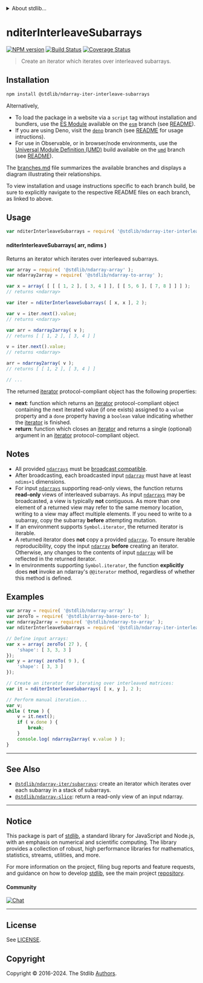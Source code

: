 <!--

@license Apache-2.0

Copyright (c) 2024 The Stdlib Authors.

Licensed under the Apache License, Version 2.0 (the "License");
you may not use this file except in compliance with the License.
You may obtain a copy of the License at

   http://www.apache.org/licenses/LICENSE-2.0

Unless required by applicable law or agreed to in writing, software
distributed under the License is distributed on an "AS IS" BASIS,
WITHOUT WARRANTIES OR CONDITIONS OF ANY KIND, either express or implied.
See the License for the specific language governing permissions and
limitations under the License.

-->


<details>
  <summary>
    About stdlib...
  </summary>
  <p>We believe in a future in which the web is a preferred environment for numerical computation. To help realize this future, we've built stdlib. stdlib is a standard library, with an emphasis on numerical and scientific computation, written in JavaScript (and C) for execution in browsers and in Node.js.</p>
  <p>The library is fully decomposable, being architected in such a way that you can swap out and mix and match APIs and functionality to cater to your exact preferences and use cases.</p>
  <p>When you use stdlib, you can be absolutely certain that you are using the most thorough, rigorous, well-written, studied, documented, tested, measured, and high-quality code out there.</p>
  <p>To join us in bringing numerical computing to the web, get started by checking us out on <a href="https://github.com/stdlib-js/stdlib">GitHub</a>, and please consider <a href="https://opencollective.com/stdlib">financially supporting stdlib</a>. We greatly appreciate your continued support!</p>
</details>

# nditerInterleaveSubarrays

[![NPM version][npm-image]][npm-url] [![Build Status][test-image]][test-url] [![Coverage Status][coverage-image]][coverage-url] <!-- [![dependencies][dependencies-image]][dependencies-url] -->

> Create an iterator which iterates over interleaved subarrays.

<!-- Section to include introductory text. Make sure to keep an empty line after the intro `section` element and another before the `/section` close. -->

<section class="intro">

</section>

<!-- /.intro -->

<!-- Package usage documentation. -->

<section class="installation">

## Installation

```bash
npm install @stdlib/ndarray-iter-interleave-subarrays
```

Alternatively,

-   To load the package in a website via a `script` tag without installation and bundlers, use the [ES Module][es-module] available on the [`esm`][esm-url] branch (see [README][esm-readme]).
-   If you are using Deno, visit the [`deno`][deno-url] branch (see [README][deno-readme] for usage intructions).
-   For use in Observable, or in browser/node environments, use the [Universal Module Definition (UMD)][umd] build available on the [`umd`][umd-url] branch (see [README][umd-readme]).

The [branches.md][branches-url] file summarizes the available branches and displays a diagram illustrating their relationships.

To view installation and usage instructions specific to each branch build, be sure to explicitly navigate to the respective README files on each branch, as linked to above.

</section>

<section class="usage">

## Usage

```javascript
var nditerInterleaveSubarrays = require( '@stdlib/ndarray-iter-interleave-subarrays' );
```

#### nditerInterleaveSubarrays( arr, ndims )

Returns an iterator which iterates over interleaved subarrays.

```javascript
var array = require( '@stdlib/ndarray-array' );
var ndarray2array = require( '@stdlib/ndarray-to-array' );

var x = array( [ [ [ 1, 2 ], [ 3, 4 ] ], [ [ 5, 6 ], [ 7, 8 ] ] ] );
// returns <ndarray>

var iter = nditerInterleaveSubarrays( [ x, x ], 2 );

var v = iter.next().value;
// returns <ndarray>

var arr = ndarray2array( v );
// returns [ [ 1, 2 ], [ 3, 4 ] ]

v = iter.next().value;
// returns <ndarray>

arr = ndarray2array( v );
// returns [ [ 1, 2 ], [ 3, 4 ] ]

// ...
```

The returned [iterator][mdn-iterator-protocol] protocol-compliant object has the following properties:

-   **next**: function which returns an [iterator][mdn-iterator-protocol] protocol-compliant object containing the next iterated value (if one exists) assigned to a `value` property and a `done` property having a `boolean` value indicating whether the [iterator][mdn-iterator-protocol] is finished.
-   **return**: function which closes an [iterator][mdn-iterator-protocol] and returns a single (optional) argument in an [iterator][mdn-iterator-protocol] protocol-compliant object.

</section>

<!-- /.usage -->

<!-- Package usage notes. Make sure to keep an empty line after the `section` element and another before the `/section` close. -->

<section class="notes">

## Notes

-   All provided [`ndarrays`][@stdlib/ndarray/ctor] must be [broadcast compatible][@stdlib/ndarray/base/broadcast-shapes].
-   After broadcasting, each broadcasted input [`ndarray`][@stdlib/ndarray/ctor] must have at least `ndims+1` dimensions.
-   For input [`ndarrays`][@stdlib/ndarray/ctor] supporting read-only views, the function returns **read-only** views of interleaved subarrays. As input [`ndarrays`][@stdlib/ndarray/ctor] may be broadcasted, a view is typically **not** contiguous. As more than one element of a returned view may refer to the same memory location, writing to a view may affect multiple elements. If you need to write to a subarray, copy the subarray **before** attempting mutation.
-   If an environment supports `Symbol.iterator`, the returned iterator is iterable.
-   A returned iterator does **not** copy a provided [`ndarray`][@stdlib/ndarray/ctor]. To ensure iterable reproducibility, copy the input [`ndarray`][@stdlib/ndarray/ctor] **before** creating an iterator. Otherwise, any changes to the contents of input [`ndarray`][@stdlib/ndarray/ctor] will be reflected in the returned iterator.
-   In environments supporting `Symbol.iterator`, the function **explicitly** does **not** invoke an ndarray's `@@iterator` method, regardless of whether this method is defined.

</section>

<!-- /.notes -->

<!-- Package usage examples. -->

<section class="examples">

## Examples

<!-- eslint no-undef: "error" -->

```javascript
var array = require( '@stdlib/ndarray-array' );
var zeroTo = require( '@stdlib/array-base-zero-to' );
var ndarray2array = require( '@stdlib/ndarray-to-array' );
var nditerInterleaveSubarrays = require( '@stdlib/ndarray-iter-interleave-subarrays' );

// Define input arrays:
var x = array( zeroTo( 27 ), {
    'shape': [ 3, 3, 3 ]
});
var y = array( zeroTo( 9 ), {
    'shape': [ 3, 3 ]
});

// Create an iterator for iterating over interleaved matrices:
var it = nditerInterleaveSubarrays( [ x, y ], 2 );

// Perform manual iteration...
var v;
while ( true ) {
    v = it.next();
    if ( v.done ) {
        break;
    }
    console.log( ndarray2array( v.value ) );
}
```

</section>

<!-- /.examples -->

<!-- Section to include cited references. If references are included, add a horizontal rule *before* the section. Make sure to keep an empty line after the `section` element and another before the `/section` close. -->

<section class="references">

</section>

<!-- /.references -->

<!-- Section for related `stdlib` packages. Do not manually edit this section, as it is automatically populated. -->

<section class="related">

* * *

## See Also

-   <span class="package-name">[`@stdlib/ndarray-iter/subarrays`][@stdlib/ndarray/iter/subarrays]</span><span class="delimiter">: </span><span class="description">create an iterator which iterates over each subarray in a stack of subarrays.</span>
-   <span class="package-name">[`@stdlib/ndarray-slice`][@stdlib/ndarray/slice]</span><span class="delimiter">: </span><span class="description">return a read-only view of an input ndarray.</span>

</section>

<!-- /.related -->

<!-- Section for all links. Make sure to keep an empty line after the `section` element and another before the `/section` close. -->


<section class="main-repo" >

* * *

## Notice

This package is part of [stdlib][stdlib], a standard library for JavaScript and Node.js, with an emphasis on numerical and scientific computing. The library provides a collection of robust, high performance libraries for mathematics, statistics, streams, utilities, and more.

For more information on the project, filing bug reports and feature requests, and guidance on how to develop [stdlib][stdlib], see the main project [repository][stdlib].

#### Community

[![Chat][chat-image]][chat-url]

---

## License

See [LICENSE][stdlib-license].


## Copyright

Copyright &copy; 2016-2024. The Stdlib [Authors][stdlib-authors].

</section>

<!-- /.stdlib -->

<!-- Section for all links. Make sure to keep an empty line after the `section` element and another before the `/section` close. -->

<section class="links">

[npm-image]: http://img.shields.io/npm/v/@stdlib/ndarray-iter-interleave-subarrays.svg
[npm-url]: https://npmjs.org/package/@stdlib/ndarray-iter-interleave-subarrays

[test-image]: https://github.com/stdlib-js/ndarray-iter-interleave-subarrays/actions/workflows/test.yml/badge.svg?branch=main
[test-url]: https://github.com/stdlib-js/ndarray-iter-interleave-subarrays/actions/workflows/test.yml?query=branch:main

[coverage-image]: https://img.shields.io/codecov/c/github/stdlib-js/ndarray-iter-interleave-subarrays/main.svg
[coverage-url]: https://codecov.io/github/stdlib-js/ndarray-iter-interleave-subarrays?branch=main

<!--

[dependencies-image]: https://img.shields.io/david/stdlib-js/ndarray-iter-interleave-subarrays.svg
[dependencies-url]: https://david-dm.org/stdlib-js/ndarray-iter-interleave-subarrays/main

-->

[chat-image]: https://img.shields.io/gitter/room/stdlib-js/stdlib.svg
[chat-url]: https://app.gitter.im/#/room/#stdlib-js_stdlib:gitter.im

[stdlib]: https://github.com/stdlib-js/stdlib

[stdlib-authors]: https://github.com/stdlib-js/stdlib/graphs/contributors

[umd]: https://github.com/umdjs/umd
[es-module]: https://developer.mozilla.org/en-US/docs/Web/JavaScript/Guide/Modules

[deno-url]: https://github.com/stdlib-js/ndarray-iter-interleave-subarrays/tree/deno
[deno-readme]: https://github.com/stdlib-js/ndarray-iter-interleave-subarrays/blob/deno/README.md
[umd-url]: https://github.com/stdlib-js/ndarray-iter-interleave-subarrays/tree/umd
[umd-readme]: https://github.com/stdlib-js/ndarray-iter-interleave-subarrays/blob/umd/README.md
[esm-url]: https://github.com/stdlib-js/ndarray-iter-interleave-subarrays/tree/esm
[esm-readme]: https://github.com/stdlib-js/ndarray-iter-interleave-subarrays/blob/esm/README.md
[branches-url]: https://github.com/stdlib-js/ndarray-iter-interleave-subarrays/blob/main/branches.md

[stdlib-license]: https://raw.githubusercontent.com/stdlib-js/ndarray-iter-interleave-subarrays/main/LICENSE

[mdn-iterator-protocol]: https://developer.mozilla.org/en-US/docs/Web/JavaScript/Reference/Iteration_protocols#The_iterator_protocol

[@stdlib/ndarray/ctor]: https://github.com/stdlib-js/ndarray-ctor

[@stdlib/ndarray/base/broadcast-shapes]: https://github.com/stdlib-js/ndarray-base-broadcast-shapes

<!-- <related-links> -->

[@stdlib/ndarray/iter/subarrays]: https://github.com/stdlib-js/ndarray-iter-subarrays

[@stdlib/ndarray/slice]: https://github.com/stdlib-js/ndarray-slice

<!-- </related-links> -->

</section>

<!-- /.links -->
